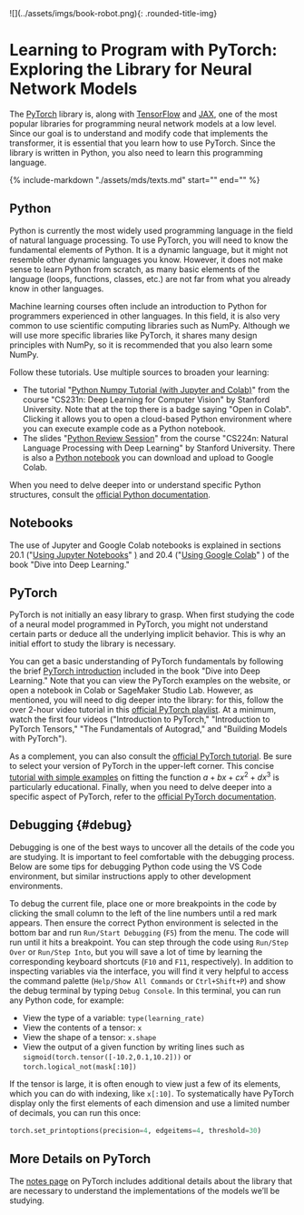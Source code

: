 
<div class="content-2columns" markdown>
![](../assets/imgs/book-robot.png){: .rounded-title-img}

# Learning to Program with PyTorch: Exploring the Library for Neural Network Models
</div>

The [PyTorch][pytorch] library is, along with [TensorFlow][tf] and [JAX][jax], one of the most popular libraries for programming neural network models at a low level. Since our goal is to understand and modify code that implements the transformer, it is essential that you learn how to use PyTorch. Since the library is written in Python, you also need to learn this programming language.

[tf]: https://www.tensorflow.org/
[jax]: https://github.com/google/jax
[pytorch]: https://pytorch.org/


{%
   include-markdown "./assets/mds/texts.md"
   start="<!--nota-inicial-start-->"
   end="<!--nota-inicial-end-->"
%}

## Python

Python is currently the most widely used programming language in the field of natural language processing. To use PyTorch, you will need to know the fundamental elements of Python. It is a dynamic language, but it might not resemble other dynamic languages you know. However, it does not make sense to learn Python from scratch, as many basic elements of the language (loops, functions, classes, etc.) are not far from what you already know in other languages.

Machine learning courses often include an introduction to Python for programmers experienced in other languages. In this field, it is also very common to use scientific computing libraries such as NumPy. Although we will use more specific libraries like PyTorch, it shares many design principles with NumPy, so it is recommended that you also learn some NumPy.

Follow these tutorials. Use multiple sources to broaden your learning:

- The tutorial "[Python Numpy Tutorial (with Jupyter and Colab)][cs231]" [<i class="fas fa-file"></i>][cs231] from the course "CS231n: Deep Learning for Computer Vision" by Stanford University. Note that at the top there is a badge saying "Open in Colab". Clicking it allows you to open a cloud-based Python environment where you can execute example code as a Python notebook.
- The slides "[Python Review Session][review]" [<i class="fas fa-file"></i>][review] from the course "CS224n: Natural Language Processing with Deep Learning" by Stanford University. There is also a [Python notebook][cuaderno] [<i class="fas fa-file"></i>][cuaderno] you can download and upload to Google Colab.

[cs231]: https://cs231n.github.io/python-numpy-tutorial/
[review]: https://web.stanford.edu/class/cs224n/readings/cs224n-python-review.pdf
[cuaderno]: https://web.stanford.edu/class/cs224n/readings/python_tutorial.ipynb

When you need to delve deeper into or understand specific Python structures, consult the [official Python documentation][oficial].

[oficial]: https://docs.python.org/3/tutorial/index.html


## Notebooks

The use of Jupyter and Google Colab notebooks is explained in sections 20.1 ("[Using Jupyter Notebooks][notebooks]" [<i class="fas fa-file"></i>)][notebooks] and 20.4 ("[Using Google Colab][colab]" [<i class="fas fa-file"></i>][colab]) of the book "Dive into Deep Learning."

[notebooks]: https://d2l.ai/chapter_appendix-tools-for-deep-learning/jupyter.html
[colab]: https://d2l.ai/chapter_appendix-tools-for-deep-learning/colab.html


## PyTorch

PyTorch is not initially an easy library to grasp. When first studying the code of a neural model programmed in PyTorch, you might not understand certain parts or deduce all the underlying implicit behavior. This is why an initial effort to study the library is necessary.

You can get a basic understanding of PyTorch fundamentals by following the brief [PyTorch introduction][intro] [<i class="fas fa-file"></i>][intro] included in the book "Dive into Deep Learning." Note that you can view the PyTorch examples on the website, or open a notebook in Colab or SageMaker Studio Lab. However, as mentioned, you will need to dig deeper into the library: for this, follow the over 2-hour video tutorial in this [official PyTorch playlist][playlist]. [<i class="fas fa-file"></i>][playlist] At a minimum, watch the first four videos ("Introduction to PyTorch," "Introduction to PyTorch Tensors," "The Fundamentals of Autograd," and "Building Models with PyTorch").

As a complement, you can also consult the [official PyTorch tutorial][tutoficial]. Be sure to select your version of PyTorch in the upper-left corner. This concise [tutorial with simple examples] on fitting the function $a +bx + cx^2 + dx^3$ is particularly educational. Finally, when you need to delve deeper into a specific aspect of PyTorch, refer to the [official PyTorch documentation][docutorch].

[intro]: https://d2l.ai/chapter_preliminaries/ndarray.html
[tutoficial]: https://pytorch.org/tutorials/beginner/basics/intro.html
[docutorch]: https://pytorch.org/docs/stable/index.html
[tutorial with simple examples]: https://pytorch.org/tutorials/beginner/pytorch_with_examples.html
[playlist]: https://www.youtube.com/playlist?list=PL_lsbAsL_o2CTlGHgMxNrKhzP97BaG9ZN


## Debugging {#debug}

Debugging is one of the best ways to uncover all the details of the code you are studying. It is important to feel comfortable with the debugging process. Below are some tips for debugging Python code using the VS Code environment, but similar instructions apply to other development environments.

To debug the current file, place one or more breakpoints in the code by clicking the small column to the left of the line numbers until a red mark appears. Then ensure the correct Python environment is selected in the bottom bar and run `Run/Start Debugging` (`F5`) from the menu. The code will run until it hits a breakpoint. You can step through the code using `Run/Step Over` or `Run/Step Into`, but you will save a lot of time by learning the corresponding keyboard shortcuts (`F10` and `F11`, respectively). In addition to inspecting variables via the interface, you will find it very helpful to access the command palette (`Help/Show All Commands` or `Ctrl+Shift+P`) and show the debug terminal by typing `Debug Console`. In this terminal, you can run any Python code, for example:

- View the type of a variable: ```type(learning_rate)```
- View the contents of a tensor: ```x```
- View the shape of a tensor: ```x.shape```
- View the output of a given function by writing lines such as ```sigmoid(torch.tensor([-10.2,0.1,10.2]))``` or ```torch.logical_not(mask[:10])```

If the tensor is large, it is often enough to view just a few of its elements, which you can do with indexing, like ```x[:10]```. To systematically have PyTorch display only the first elements of each dimension and use a limited number of decimals, you can run this once:

```python
torch.set_printoptions(precision=4, edgeitems=4, threshold=30)
```

## More Details on PyTorch

The [notes page](apuntes.md) on PyTorch includes additional details about the library that are necessary to understand the implementations of the models we’ll be studying.
